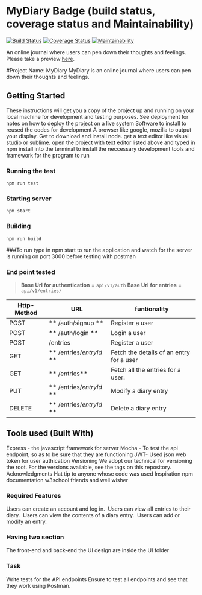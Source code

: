 

# MyDiary Badge (build status, coverage status and Maintainability)
[![Build Status](https://travis-ci.org/supershegs/MyDiary.svg?branch=diary)](https://travis-ci.org/supershegs/MyDiary)
[![Coverage Status](https://coveralls.io/repos/github/supershegs/MyDiary/badge.svg)](https://coveralls.io/github/supershegs/MyDiary)
[![Maintainability](https://api.codeclimate.com/v1/badges/8c8e93f8605acff751f6/maintainability)](https://codeclimate.com/github/supershegs/MyDiary/maintainability)

An online journal where users can pen down their thoughts and feelings.
Please take a preview [here](https://supershegs.github.io/MyDiary/UI/).

#Project Name: MyDiary
 MyDiary is an online journal where users can pen down their thoughts and feelings.  
   
## Getting Started
These instructions will get you a copy of the project up and running on your local machine for development and testing purposes. See deployment for notes on how to deploy the project on a live system
Software to install to reused the codes for development
A browser like google, mozilla to output your display.
Get to download and install node.
get a text editor like visual studio or sublime.
open the project with text editor listed above and typed in npm install into the terminal to install the neccessary development tools and framework for the program to run

### Running the test
```
npm run test
```
### Starting server
```
npm start
```
### Building 
```
npm run build
``` 
  ###To run
type in npm start to run the application and watch for the server is running on port 3000 before testing with postman

### End point tested
>**Base Url for authentication** = `api/v1/auth`
>**Base Url for entries** = `api/v1/entries/`

| Http-Method | URL | funtionality |
|---|---|---|
|POST|** /auth/signup **|Register a user|
|POST|** /auth/login **|Login a user|
| POST| /entries|Register a user|Add an entry by a signed in user|
| GET|** /entries/*entryId* ** |Fetch the details of an entry for a user|
| GET|** /entries**|Fetch all the entries for a user.|
| PUT|** /entries/*entryId* **|Modify a diary entry|
|DELETE|** /entries/*entryId* **|Delete a diary entry|


##  Tools used (Built With) 
Express - the javascript framework for server
Mocha - To test the api endpoint, so as to be sure that they are functioning 
JWT- Used json web token for user authication
Versioning
We adopt our technical for versioning the root. For the versions available, see the tags on this repository.
Acknowledgments
Hat tip to anyone whose code was used
Inspiration
npm documentation
w3school
friends and well wisher

 ###  Required Features 
Users can create an account and log in.  
Users can view all entries to their diary.  
Users can view the contents of a diary entry.  
Users can add or modify an entry. 

### Having two section
The front-end and back-end
the UI design are inside the UI folder

### Task
Write tests for the API endpoints
Ensure to test all endpoints and see that they work using Postman.


